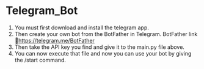 # Telegram_Bot

1. You must first download and install the telegram app.
2. Then create your own bot from the BotFather in Telegram.
     BotFather link 🔗https://telegram.me/BotFather
3. Then take the API key you find and give it to the main.py file above.
4. You can now execute that file and now you can use your bot by giving the /start command.
